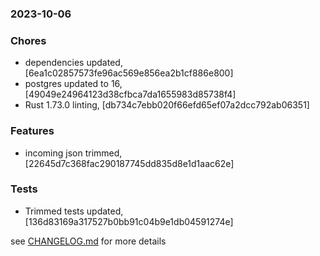 ### 2023-10-06

### Chores
+ dependencies updated, [6ea1c02857573fe96ac569e856ea2b1cf886e800]
+ postgres updated to 16, [49049e24964123d38cfbca7da1655983d85738f4]
+ Rust 1.73.0 linting, [db734c7ebb020f66efd65ef07a2dcc792ab06351]

### Features
+ incoming json trimmed, [22645d7c368fac290187745dd835d8e1d1aac62e]

### Tests
+ Trimmed tests updated, [136d83169a317527b0bb91c04b9e1db04591274e]

see <a href='https://github.com/mrjackwills/mealpedant_api/blob/main/CHANGELOG.md'>CHANGELOG.md</a> for more details
